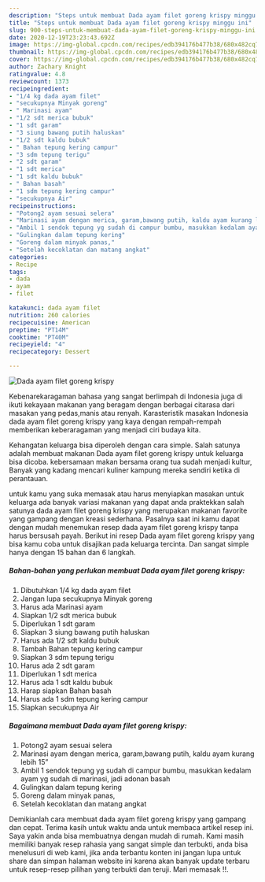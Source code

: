 ```yaml
---
description: "Steps untuk membuat Dada ayam filet goreng krispy minggu ini"
title: "Steps untuk membuat Dada ayam filet goreng krispy minggu ini"
slug: 900-steps-untuk-membuat-dada-ayam-filet-goreng-krispy-minggu-ini
date: 2020-12-19T23:23:43.692Z
image: https://img-global.cpcdn.com/recipes/edb394176b477b38/680x482cq70/dada-ayam-filet-goreng-krispy-foto-resep-utama.jpg
thumbnail: https://img-global.cpcdn.com/recipes/edb394176b477b38/680x482cq70/dada-ayam-filet-goreng-krispy-foto-resep-utama.jpg
cover: https://img-global.cpcdn.com/recipes/edb394176b477b38/680x482cq70/dada-ayam-filet-goreng-krispy-foto-resep-utama.jpg
author: Zachary Knight
ratingvalue: 4.8
reviewcount: 1373
recipeingredient:
- "1/4 kg dada ayam filet"
- "secukupnya Minyak goreng"
- " Marinasi ayam"
- "1/2 sdt merica bubuk"
- "1 sdt garam"
- "3 siung bawang putih haluskan"
- "1/2 sdt kaldu bubuk"
- " Bahan tepung kering campur"
- "3 sdm tepung terigu"
- "2 sdt garam"
- "1 sdt merica"
- "1 sdt kaldu bubuk"
- " Bahan basah"
- "1 sdm tepung kering campur"
- "secukupnya Air"
recipeinstructions:
- "Potong2 ayam sesuai selera"
- "Marinasi ayam dengan merica, garam,bawang putih, kaldu ayam kurang lebih 15”"
- "Ambil 1 sendok tepung yg sudah di campur bumbu, masukkan kedalam ayam yg sudah di marinasi, jadi adonan basah"
- "Gulingkan dalam tepung kering"
- "Goreng dalam minyak panas,"
- "Setelah kecoklatan dan matang angkat"
categories:
- Recipe
tags:
- dada
- ayam
- filet

katakunci: dada ayam filet 
nutrition: 260 calories
recipecuisine: American
preptime: "PT14M"
cooktime: "PT40M"
recipeyield: "4"
recipecategory: Dessert

---
```



![Dada ayam filet goreng krispy](https://img-global.cpcdn.com/recipes/edb394176b477b38/680x482cq70/dada-ayam-filet-goreng-krispy-foto-resep-utama.jpg)

Kebenarekaragaman bahasa yang sangat berlimpah di Indonesia juga di ikuti kekayaan makanan yang beragam dengan berbagai citarasa dari masakan yang pedas,manis atau renyah. Karasteristik masakan Indonesia dada ayam filet goreng krispy yang kaya dengan rempah-rempah memberikan keberaragaman yang menjadi ciri budaya kita.


Kehangatan keluarga bisa diperoleh dengan cara simple. Salah satunya adalah membuat makanan Dada ayam filet goreng krispy untuk keluarga bisa dicoba. kebersamaan makan bersama orang tua sudah menjadi kultur, Banyak yang kadang mencari kuliner kampung mereka sendiri ketika di perantauan.



untuk kamu yang suka memasak atau harus menyiapkan masakan untuk keluarga ada banyak variasi makanan yang dapat anda praktekkan salah satunya dada ayam filet goreng krispy yang merupakan makanan favorite yang gampang dengan kreasi sederhana. Pasalnya saat ini kamu dapat dengan mudah menemukan resep dada ayam filet goreng krispy tanpa harus bersusah payah.
Berikut ini resep Dada ayam filet goreng krispy yang bisa kamu coba untuk disajikan pada keluarga tercinta. Dan sangat simple hanya dengan 15 bahan dan 6 langkah.


<!--inarticleads1-->

##### Bahan-bahan yang perlukan membuat Dada ayam filet goreng krispy:

1. Dibutuhkan 1/4 kg dada ayam filet
1. Jangan lupa secukupnya Minyak goreng
1. Harus ada  Marinasi ayam
1. Siapkan 1/2 sdt merica bubuk
1. Diperlukan 1 sdt garam
1. Siapkan 3 siung bawang putih haluskan
1. Harus ada 1/2 sdt kaldu bubuk
1. Tambah  Bahan tepung kering campur
1. Siapkan 3 sdm tepung terigu
1. Harus ada 2 sdt garam
1. Diperlukan 1 sdt merica
1. Harus ada 1 sdt kaldu bubuk
1. Harap siapkan  Bahan basah
1. Harus ada 1 sdm tepung kering campur
1. Siapkan secukupnya Air




<!--inarticleads2-->

##### Bagaimana membuat  Dada ayam filet goreng krispy:

1. Potong2 ayam sesuai selera
1. Marinasi ayam dengan merica, garam,bawang putih, kaldu ayam kurang lebih 15”
1. Ambil 1 sendok tepung yg sudah di campur bumbu, masukkan kedalam ayam yg sudah di marinasi, jadi adonan basah
1. Gulingkan dalam tepung kering
1. Goreng dalam minyak panas,
1. Setelah kecoklatan dan matang angkat




Demikianlah cara membuat dada ayam filet goreng krispy yang gampang dan cepat. Terima kasih untuk waktu anda untuk membaca artikel resep ini. Saya yakin anda bisa membuatnya dengan mudah di rumah. Kami masih memiliki banyak resep rahasia yang sangat simple dan terbukti, anda bisa menelusuri di web kami, jika anda terbantu konten ini jangan lupa untuk share dan simpan halaman website ini karena akan banyak update terbaru untuk resep-resep pilihan yang terbukti dan teruji. Mari memasak !!. 
